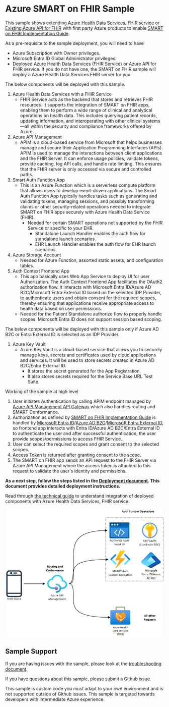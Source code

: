 # Azure SMART on FHIR Sample 

This sample shows extending [Azure Health Data Services, FHIR service](https://learn.microsoft.com/en-us/azure/healthcare-apis/fhir/overview) or [Existing Azure API for FHIR](https://learn.microsoft.com/en-us/azure/healthcare-apis/azure-api-for-fhir/overview) with first party Azure products to enable [SMART on FHIR Implementation Guide](https://docs.smarthealthit.org/). 

As a pre-requisite to the sample deployment, you will need to have
* Azure Subscription with Owner privileges.
* Microsoft Entra ID Global Administrator privileges.
* Deployed Azure Health Data Services (FHIR Service) or Azure API for FHIR service. If you do not have one, the SMART on FHIR sample will deploy a Azure Health Data Services FHIR server for you. 

The below components will be deployed with this sample.
1. Azure Health Data Services with a FHIR Service
    - FHIR Service acts as the backend that stores and retrieves FHIR resources. It supports the integration of SMART on FHIR apps, enabling them to perform a wide range of clinical and analytical operations on health data. This includes querying patient records, updating information, and interoperating with other clinical systems—all within the security and compliance frameworks offered by Azure.
2. Azure API Management
    - APIM is a cloud-based service from Microsoft that helps businesses manage and secure their Application Programming Interfaces (APIs). APIM is used to manage the interactions between client applications and the FHIR Server. It can enforce usage policies, validate tokens, provide caching, log API calls, and handle rate limiting. This ensures that the FHIR server is only accessed via secure and controlled paths.
3. Smart Auth Function App
    - This is an Azure Function which is a serverless compute platform that allows users to develop event-driven applications. The Smart Auth Function App typically handles tasks such as generating and validating tokens, managing sessions, and possibly transforming claims or other security-related operations needed to integrate SMART on FHIR apps securely with Azure Health Data Service (FHIR).
        - Needed for certain SMART operations not supported by the FHIR Service or specific to your EHR.
            - Standalone Launch Handler enables the auth flow for standalone launch scenarios.
            - EHR Launch Handler enables the auth flow for EHR launch scenarios.
4. Azure Storage Account
    - Needed for Azure Function, assorted static assets, and configuration tables.
5. Auth Context Frontend App
    - This app basically uses Web App Service to deploy UI for user Authorization. The Auth Context Frontend App facilitates the OAuth2 authorization flow. It interacts with Microsoft Entra ID/Azure AD B2C/Microsoft Entra External ID based on the selected IDP Provider, to authenticate users and obtain consent for the required scopes, thereby ensuring that applications receive appropriate access to health data based on user permissions.
     - Needed for the Patient Standalone authorize flow to properly handle scopes. Microsoft Entra ID does not support session based scoping.

The below components will be deployed with this sample only if Azure AD B2C or Entra External ID is selected as an IDP Provider.
1. Azure Key Vault
    - Azure Key Vault is a cloud-based service that allows you to securely manage keys, secrets and certificates used by cloud applications and services. It will be used to store secrets created in Azure AD B2C/Entra External ID.
        - It stores the secret generated for the App Registration.
        - It also stores secrets required for the Service Base URL Test Suite.

Working of the sample at high level
1. User initiates Authentication by calling APIM endpoint managed by [Azure API Management API Gateway](https://learn.microsoft.com/azure/api-management/api-management-gateways-overview) which also handles routing and SMART Conformance.
2. Authorization as defined by [SMART on FHIR Implementation Guide](https://hl7.org/fhir/smart-app-launch/1.0.0/index.html) is handled by [Microsoft Entra ID](https://learn.microsoft.com/en-us/entra/fundamentals/whatis)/[Azure AD B2C](https://learn.microsoft.com/en-us/azure/active-directory-b2c/overview)/[Microsoft Entra External ID](https://learn.microsoft.com/en-us/entra/external-id/external-identities-overview), so frontend app interacts with Entra ID/Azure AD B2C/Entra External ID to authenticate the user and after successful authentication, the user provide scopes/permissions to access FHIR Service.
3. User can select the required scopes and grant consent to the selected scopes.
4. Access Token is returned after granting consent to the scope.
5. The SMART on FHIR app sends an API request to the FHIR Server via Azure API Management where the access token is attached to this request to validate the user's identity and permissions.


**As a next step, follow the steps listed in the [Deployment document](./docs/deployment.md). This document provides detailed deployment instructions.**


Read through [the technical guide](./docs/technical-guide.md) to understand integration of deployed components with Azure Health Data Services, FHIR service.


![](./docs/images/smart-sample-overview-archdiagram.png)


## Sample Support

If you are having issues with the sample, please look at the [troubleshooting document](./docs/troubleshooting.md).

If you have questions about this sample, please submit a Github issue. 

This sample is custom code you must adapt to your own environment and is not supported outside of Github issues. This sample is targeted towards developers with intermediate Azure experience.

